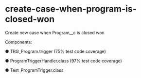 # create-case-when-program-is-closed-won
Create new case when Program__c is closed won

Components:

● TRG_Program.trigger (75% test code coverage)

● ProgramTriggerHandler.class (97% test code coverage)

● Test_ProgramTrigger.class
